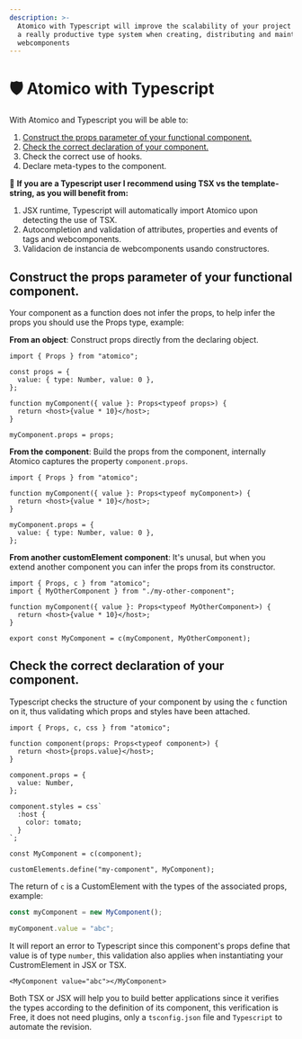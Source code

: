 ```yaml
---
description: >-
  Atomico with Typescript will improve the scalability of your project thanks to
  a really productive type system when creating, distributing and maintaining
  webcomponents
---
```


# 🛡 Atomico with Typescript

With Atomico and Typescript you will be able to:

1. [Construct the props parameter of your functional component.](./#construct-the-props-parameter-of-your-functional-component.)
2. [Check the correct declaration of your component.](./#check-the-correct-declaration-of-your-component.)
3. Check the correct use of hooks.
4. Declare meta-types to the component.

📌 **If you are a Typescript user I recommend using TSX vs the template-string, as you will benefit from:**

1. JSX runtime, Typescript will automatically import Atomico upon detecting the use of TSX.
2. Autocompletion and validation of attributes, properties and events of tags and webcomponents.
3. Validacion de instancia de webcomponents usando constructores.

## Construct the props parameter of your functional component.

Your component as a function does not infer the props, to help infer the props you should use the Props type, example:

**From an object**: Construct props directly from the declaring object.

```tsx
import { Props } from "atomico";

const props = {
  value: { type: Number, value: 0 },
};

function myComponent({ value }: Props<typeof props>) {
  return <host>{value * 10}</host>;
}

myComponent.props = props;
```

**From the component**: Build the props from the component, internally Atomico captures the property `component.props`.

```tsx
import { Props } from "atomico";

function myComponent({ value }: Props<typeof myComponent>) {
  return <host>{value * 10}</host>;
}

myComponent.props = {
  value: { type: Number, value: 0 },
};
```

**From another customElement component**: It's unusal, but when you extend another component you can infer the props from its constructor.

```tsx
import { Props, c } from "atomico";
import { MyOtherComponent } from "./my-other-component";

function myComponent({ value }: Props<typeof MyOtherComponent>) {
  return <host>{value * 10}</host>;
}

export const MyComponent = c(myComponent, MyOtherComponent);
```

## Check the correct declaration of your component.

Typescript checks the structure of your component by using the `c` function on it, thus validating which props and styles have been attached.

```tsx
import { Props, c, css } from "atomico";

function component(props: Props<typeof component>) {
  return <host>{props.value}</host>;
}

component.props = {
  value: Number,
};

component.styles = css`
  :host {
    color: tomato;
  }
`;

const MyComponent = c(component);

customElements.define("my-component", MyComponent);
```

The return of `c` is a CustomElement with the types of the associated props, example:

```ts
const myComponent = new MyComponent();

myComponent.value = "abc";
```

It will report an error to Typescript since this component's props define that value is of type `number`, this validation also applies when instantiating your CustromElement in JSX or TSX.

```tsx
<MyComponent value="abc"></MyComponent>
```

Both TSX or JSX will help you to build better applications since it verifies the types according to the definition of its component, this verification is Free, it does not need plugins, only a `tsconfig.json` file and `Typescript` to automate the revision.
